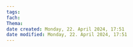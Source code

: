 ```yaml
---
tags: 
fach: 
Thema:
date created: Monday, 22. April 2024, 17:51
date modified: Monday, 22. April 2024, 17:51
---
```

